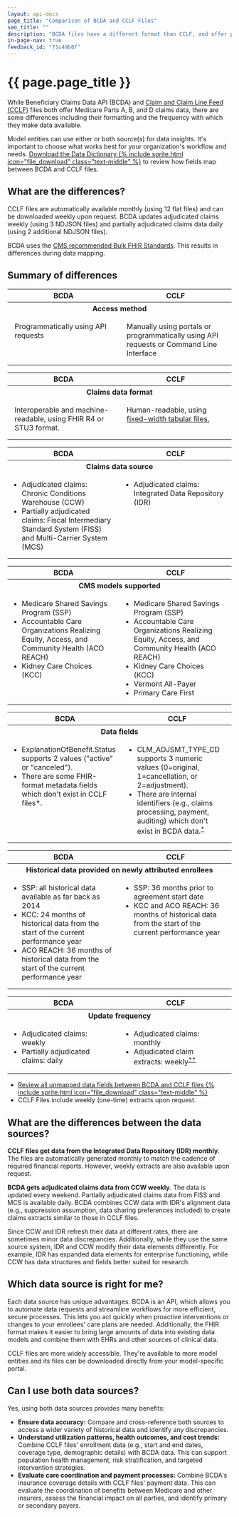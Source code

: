 ```yaml
---
layout: api-docs
page_title: "Comparison of BCDA and CCLF Files"
seo_title: ""
description: "BCDA files have a different format than CCLF, and offer partially adjudicated claims data which updates more frequently."
in-page-nav: true
feedback_id: "71c49b0f"
---
```


# {{ page.page_title }}

While Beneficiary Claims Data API (BCDA) and <a href="https://www.cms.gov/files/document/cclf-information-packet.pdf" target="blank" rel="noopener noreferrer">Claim and Claim Line Feed (CCLF)</a> files both offer Medicare Parts A, B, and D claims data, there are some differences including their formatting and the frequency with which they make data available.

Model entities can use either or both source(s) for data insights. It's important to choose what works best for your organization's workflow and needs. <a href="{{ '/assets/downloads/BCDA_Data_Dictionary.xlsx' | relative_url }}" data-tealium="download">Download the Data Dictionary {% include sprite.html icon="file_download" class="text-middle" %}</a> to review how fields map between BCDA and CCLF files.

## What are the differences?

CCLF files are automatically available monthly (using 12 flat files) and can be downloaded weekly upon request. BCDA updates adjudicated claims weekly (using 3 NDJSON files) and partially adjudicated claims data daily (using 2 additional NDJSON files).

BCDA uses the <a href="https://www.cms.gov/priorities/key-initiatives/burden-reduction/interoperability/implementation-guides-and-standards/standards-and-igs-index-and-resources" target="_blank" rel="noopener noreferrer">CMS recommended Bulk FHIR Standards</a>. This results in differences during data mapping.

## Summary of differences

<table class="usa-table usa-table--stacked usa-table--borderless margin-bottom-0">
    <thead>
        <tr>
            <th scope="col">BCDA</th>
            <th scope="col">CCLF</th>
        </tr>
    </thead>
    <tbody>
        <tr>
            <th scope="colgroup" colspan="2">Access method</th>
        </tr>
        <tr>
            <td style="vertical-align: baseline; padding: 1rem; width:50%; border-bottom:0;">Programmatically using API requests</td>
            <td style="vertical-align: baseline; padding: 1rem; width:50%; border-bottom:0;">Manually using portals or programmatically using API requests or Command Line Interface</td>
        </tr>
    </tbody>
</table>

<table class="usa-table usa-table--stacked usa-table--borderless margin-y-0">
    <thead class="usa-sr-only">
        <tr>
            <th scope="col">BCDA</th>
            <th scope="col">CCLF</th>
        </tr>
    </thead>
    <tbody>
        <tr>
            <th scope="colgroup" colspan="2">Claims data format</th>
        </tr>
        <tr>
            <td style="vertical-align: baseline; padding: 1rem; width:50%; border-bottom:0;">Interoperable and machine-readable, using FHIR R4 or STU3 format.</td>
            <td style="vertical-align: baseline; padding: 1rem; width:50%; border-bottom:0;">Human-readable, using <a href="https://www.cms.gov/files/document/cclf-information-packet.pdf" target="_blank" rel="noopener noreferrer">fixed-width tabular files.</a></td>
        </tr>
    </tbody>
</table>

<table class="usa-table usa-table--stacked usa-table--borderless margin-y-0">
    <thead class="usa-sr-only">
        <tr>
            <th scope="col">BCDA</th>
            <th scope="col">CCLF</th>
        </tr>
    </thead>
    <tbody>
        <tr>
            <th scope="colgroup" colspan="2">Claims data source</th>
        </tr>
        <tr>
            <td style="vertical-align: baseline; padding: 1rem; width:50%; border-bottom:0;">
                <ul style="margin: 0; padding-left: 1rem;">
                    <li>Adjudicated claims: Chronic Conditions Warehouse (CCW)</li>
                    <li>Partially adjudicated claims: Fiscal Intermediary Standard System (FISS) and Multi-Carrier System (MCS)</li>
                </ul>
            </td>
            <td style="vertical-align: baseline; padding: 1rem; width:50%; border-bottom:0;">
                <ul style="margin: 0; padding-left: 1rem;">
                    <li>Adjudicated claims: Integrated Data Repository (IDR)</li>
                </ul>
            </td>
        </tr>
    </tbody>
</table>

<table class="usa-table usa-table--stacked usa-table--borderless margin-y-0">
    <thead class="usa-sr-only">
        <tr>
            <th scope="col">BCDA</th>
            <th scope="col">CCLF</th>
        </tr>
    </thead>
    <tbody>
        <tr>
            <th scope="colgroup" colspan="2">CMS models supported</th>
        </tr>
        <tr>
            <td style="vertical-align: baseline; padding: 1rem; width:50%; border-bottom:0;">
                <ul style="margin: 0; padding-left: 1rem;">
                    <li>Medicare Shared Savings Program (SSP)</li>
                    <li>Accountable Care Organizations Realizing Equity, Access, and Community Health (ACO REACH)</li>
                    <li>Kidney Care Choices (KCC)</li>
                </ul>
            </td>
            <td style="vertical-align: baseline; padding: 1rem; width:50%; border-bottom:0;">
                <ul style="margin: 0; padding-left: 1rem;">
                    <li>Medicare Shared Savings Program (SSP)</li>
                    <li>Accountable Care Organizations Realizing Equity, Access, and Community Health (ACO REACH)</li>
                    <li>Kidney Care Choices (KCC)</li>
                    <li>Vermont All-Payer</li>
                    <li>Primary Care First</li>
                </ul>
            </td>
        </tr>
    </tbody>
</table>

<table class="usa-table usa-table--stacked usa-table--borderless margin-y-0">
    <thead class="usa-sr-only">
        <tr>
            <th scope="col">BCDA</th>
            <th scope="col">CCLF</th>
        </tr>
    </thead>
    <tbody>
        <tr>
            <th scope="colgroup" colspan="2">Data fields</th>
        </tr>
        <tr>
            <td style="vertical-align: baseline; padding: 1rem; width:50%; border-bottom:0;">
                <ul style="margin: 0; padding-left: 1rem;">
                    <li>ExplanationOfBenefit.Status supports 2 values ("active" or "canceled").</li>
                    <li>There are some FHIR-format metadata fields which don't exist in CCLF files*.</li>
                </ul>
            </td>
            <td style="vertical-align: baseline; padding: 1rem; width:50%; border-bottom:0;">
                <ul style="margin: 0; padding-left: 1rem;">
                    <li>CLM_ADJSMT_TYPE_CD supports 3 numeric values (0=original, 1=cancellation, or 2=adjustment). </li>
                    <li>There are internal identifiers (e.g., claims processing, payment, auditing) which don't exist in BCDA data.<sup><a href="#fn1">*</a></sup></li>
                </ul>
            </td>
        </tr>
    </tbody>
</table>

<table class="usa-table usa-table--stacked usa-table--borderless margin-y-0">
    <thead class="usa-sr-only">
        <tr>
            <th scope="col">BCDA</th>
            <th scope="col">CCLF</th>
        </tr>
    </thead>
    <tbody>
        <tr>
            <th scope="colgroup" colspan="2">Historical data provided on newly attributed enrollees</th>
        </tr>
        <tr>
            <td style="vertical-align: baseline; padding: 1rem; width:50%; border-bottom:0;">
                <ul style="margin: 0; padding-left: 1rem;">
                    <li>SSP: all historical data available as far back as 2014</li>
                    <li>KCC: 24 months of historical data from the start of the current performance year</li>
                    <li>ACO REACH: 36 months of historical data from the start of the current performance year</li>
                </ul>
            </td>
            <td style="vertical-align: baseline; padding: 1rem; width:50%; border-bottom:0;">
                <ul style="margin: 0; padding-left: 1rem;">
                    <li>SSP: 36 months prior to agreement start date</li>
                    <li>KCC and ACO REACH: 36 months of historical data from the start of the current performance year</li>
                </ul>
            </td>
        </tr>
    </tbody>
</table>

<table class="usa-table usa-table--stacked usa-table--borderless margin-y-0">
    <thead class="usa-sr-only">
        <tr>
            <th scope="col">BCDA</th>
            <th scope="col">CCLF</th>
        </tr>
    </thead>
    <tbody>
        <tr>
            <th scope="colgroup" colspan="2">Update frequency</th>
        </tr>
        <tr>
            <td style="vertical-align: baseline; padding: 1rem; width:50%; border-bottom:0;">
                <ul style="margin: 0; padding-left: 1rem;">
                    <li>Adjudicated claims: weekly</li>
                    <li>Partially adjudicated claims: daily</li>
                </ul>
            </td>
            <td style="vertical-align: baseline; padding: 1rem; width:50%; border-bottom:0;">
                <ul style="margin: 0; padding-left: 1rem;">
                    <li>Adjudicated claims: monthly</li>
                    <li>Adjudicated claim extracts: weekly<sup><a href="#fn2">**</a></sup></li>
                </ul>
            </td>
        </tr>
    </tbody>
</table>

<ul>
  <li id="fn1" style="scroll-margin-top: 6.25rem;"><a href="{{ '/assets/downloads/unmapped-fields-between-cclf-and-bcda.xlsx' | relative_url }}" data-tealium="download">Review all unmapped data fields between BCDA and CCLF files {% include sprite.html icon="file_download" class="text-middle" %}</a></li>
  <li id="fn2" style="scroll-margin-top: 6.25rem;">CCLF Files include weekly (one-time) extracts upon request.</li>
</ul>


## What are the differences between the data sources?

**CCLF files get data from the Integrated Data Repository (IDR) monthly**. The files are automatically generated monthly to match the cadence of required financial reports. However, weekly extracts are also available upon request.

**BCDA gets adjudicated claims data from CCW weekly**. The data is updated every weekend. Partially adjudicated claims data from FISS and MCS is available daily. BCDA combines CCW data with IDR's alignment data (e.g., suppression assumption, data sharing preferences included) to create claims extracts similar to those in CCLF files.

Since CCW and IDR refresh their data at different rates, there are sometimes minor data discrepancies. Additionally, while they use the same source system, IDR and CCW modify their data elements differently. For example, IDR has expanded data elements for enterprise functioning, while CCW has data structures and fields better suited for research. 

## Which data source is right for me?
Each data source has unique advantages. BCDA is an API, which allows you to automate data requests and streamline workflows for more efficient, secure processes. This lets you act quickly when proactive interventions or changes to your enrollees' care plans are needed. Additionally, the FHIR format makes it easier to bring large amounts of data into existing data models and combine them with EHRs and other sources of clinical data. 

CCLF files are more widely accessible. They're available to more model entities and its files can be downloaded directly from your model-specific portal.

## Can I use both data sources?

Yes, using both data sources provides many benefits:

- **Ensure data accuracy:** Compare and cross-reference both sources to access a wider variety of historical data and identify any discrepancies. 
- **Understand utilization patterns, health outcomes, and cost trends:** Combine CCLF files' enrollment data (e.g., start and end dates, coverage type, demographic details) with BCDA data. This can support population health management, risk stratification, and targeted intervention strategies.
- **Evaluate care coordination and payment processes:** Combine BCDA's insurance coverage details with CCLF files' payment data. This can evaluate the coordination of benefits between Medicare and other insurers, assess the financial impact on all parties, and identify primary or secondary payers.

